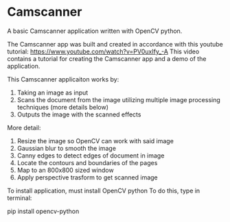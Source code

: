 # Camscanner
A basic Camscanner application written with OpenCV python.

The Camscanner app was built and created in accordance with this youtube tutorial:
https://www.youtube.com/watch?v=PV0uxIfy_-A
This video contains a tutorial for creating the Camscanner app and a demo of the application.

This Camscanner applicaiton works by:
1. Taking an image as input
2. Scans the document from the image utilizing multiple image processing techniques (more details below)
3. Outputs the image with the scanned effects

More detail:
1. Resize the image so OpenCV can work with said image
2. Gaussian blur to smooth the image
3. Canny edges to detect edges of document in image
4. Locate the contours and boundaries of the pages
5. Map to an 800x800 sized window
6. Apply perspective trasform to get scanned image

To install application, must install OpenCV python
To do this, type in terminal:

pip install opencv-python


